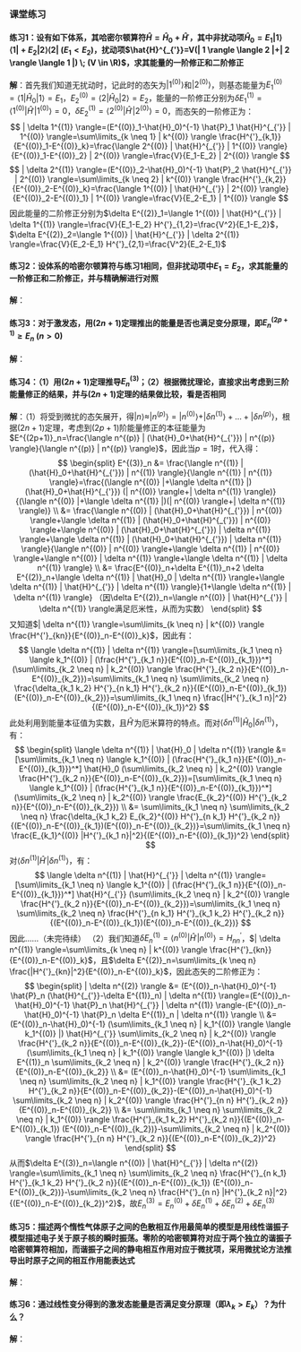 ### 课堂练习 ###
#### 练习1：设有如下体系，其哈密尔顿算符$\hat{H}=\hat{H}_0+\hat{H}^{_{'}}$，其中非扰动项$\hat{H}_0=E_1| 1 \rangle \langle 1 |+E_2| 2 \rangle \langle 2 | \; (E_1<E_2)$，扰动项$\hat{H}^{_{'}}=V(| 1 \rangle \langle 2 |+| 2 \rangle \langle 1 |) \; (V \in \R)$，求其能量的一阶修正和二阶修正 ####
**解**：首先我们知道无扰动时，记此时的态矢为$| 1^{(0)} \rangle$和$| 2^{(0)} \rangle$，则基态能量为$E^{(0)}_1=\langle 1 | \hat{H}_0 | 1 \rangle=E_1$，$E^{(0)}_2=\langle 2 | \hat{H}_0 | 2 \rangle=E_2$，能量的一阶修正分别为$\delta E^{(1)}_1=\langle 1^{(0)} | \hat{H}^{_{'}} | 1^{(0)} \rangle=0$，$\delta E^{(1)}_2=\langle 2^{(0)} | \hat{H}^{_{'}} | 2^{(0)} \rangle=0$，而态矢的一阶修正为：
$$
| \delta 1^{(1)} \rangle=(E^{(0)}_1-\hat{H}_0)^{-1} \hat{P}_1 \hat{H}^{_{'}} | 1^{(0)} \rangle=\sum\limits_{k \neq 1} | k^{(0)} \rangle \frac{H^{'}_{k,1}}{E^{(0)}_1-E^{(0)}_k}=\frac{\langle 2^{(0)} | \hat{H}^{_{'}} | 1^{(0)} \rangle}{E^{(0)}_1-E^{(0)}_2} | 2^{(0)} \rangle=\frac{V}{E_1-E_2} | 2^{(0)} \rangle
$$
$$
| \delta 2^{(1)} \rangle=(E^{(0)}_2-\hat{H}_0)^{-1} \hat{P}_2 \hat{H}^{_{'}} | 2^{(0)} \rangle=\sum\limits_{k \neq 2} | k^{(0)} \rangle \frac{H^{'}_{k,2}}{E^{(0)}_2-E^{(0)}_k}=\frac{\langle 1^{(0)} | \hat{H}^{_{'}} | 2^{(0)} \rangle}{E^{(0)}_2-E^{(0)}_1} | 1^{(0)} \rangle=\frac{V}{E_2-E_1} | 1^{(0)} \rangle
$$
因此能量的二阶修正分别为$\delta E^{(2)}_1=\langle 1^{(0)} | \hat{H}^{_{'}} | \delta 1^{(1)} \rangle=\frac{V}{E_1-E_2} H^{'}_{1,2}=\frac{V^2}{E_1-E_2}$，$\delta E^{(2)}_2=\langle 1^{(0)} | \hat{H}^{_{'}} | \delta 2^{(1)} \rangle=\frac{V}{E_2-E_1} H^{'}_{2,1}=\frac{V^2}{E_2-E_1}$
#### 练习2：设体系的哈密尔顿算符与练习1相同，但非扰动项中$E_1=E_2$，求其能量的一阶修正和二阶修正，并与精确解进行对照 ####
**解**：

#### 练习3：对于激发态，用$(2n+1)$定理推出的能量是否也满足变分原理，即$E^{(2p+1)}_n \geq E_n \; (n>0)$ ####
**解**：

#### 练习4：（1）用$(2n+1)$定理推导$E^{(3)}_n$；（2）根据微扰理论，直接求出考虑到三阶能量修正的结果，并与$(2n+1)$定理的结果做比较，看是否相同 ####
**解**：（1）将受到微扰的态矢展开，得$| n \rangle \approx | n^{(p)} \rangle = | n^{(0)} \rangle+| \delta n^{(1)} \rangle+\dots+| \delta n^{(p)} \rangle$，根据$(2n+1)$定理，考虑到$(2p+1)$阶能量修正的本征能量为$E^{(2p+1)}_n=\frac{\langle n^{(p)} | (\hat{H}_0+\hat{H}^{_{'}}) | n^{(p)} \rangle}{\langle n^{(p)} | n^{(p)} \rangle}$，因此当$p=1$时，代入得：
$$
\begin{split} E^{(3)}_n &= \frac{\langle n^{(1)} | (\hat{H}_0+\hat{H}^{_{'}}) | n^{(1)} \rangle}{\langle n^{(1)} | n^{(1)} \rangle}=\frac{(\langle n^{(0)} |+\langle \delta n^{(1)} |) (\hat{H}_0+\hat{H}^{_{'}}) (| n^{(0)} \rangle+| \delta n^{(1)} \rangle)}{(\langle n^{(0)} |+\langle \delta n^{(1)} |)(| n^{(0)} \rangle+| \delta n^{(1)} \rangle)} \\ &= \frac{\langle n^{(0)} | (\hat{H}_0+\hat{H}^{_{'}}) | n^{(0)} \rangle+\langle \delta n^{(1)} | (\hat{H}_0+\hat{H}^{_{'}}) | n^{(0)} \rangle+\langle n^{(0)} | (\hat{H}_0+\hat{H}^{_{'}}) | \delta n^{(1)} \rangle+\langle \delta n^{(1)} | (\hat{H}_0+\hat{H}^{_{'}}) | \delta n^{(1)} \rangle}{\langle n^{(0)} | n^{(0)} \rangle+\langle \delta n^{(1)} | n^{(0)} \rangle+\langle n^{(0)} | \delta n^{(1)} \rangle+\langle \delta n^{(1)} | \delta n^{(1)} \rangle} \\ &= \frac{E^{(0)}_n+\delta E^{(1)}_n+2 \delta E^{(2)}_n+\langle \delta n^{(1)} | \hat{H}_0 | \delta n^{(1)} \rangle+\langle \delta n^{(1)} | \hat{H}^{_{'}} | \delta n^{(1)} \rangle}{1+\langle \delta n^{(1)} | \delta n^{(1)} \rangle} （因\delta E^{(2)}_n=\langle n^{(0)} | \hat{H}^{_{'}} | \delta n^{(1)} \rangle满足厄米性，从而为实数） \end{split}
$$
又知道$| \delta n^{(1)} \rangle=\sum\limits_{k \neq n} | k^{(0)} \rangle \frac{H^{'}_{kn}}{E^{(0)}_n-E^{(0)}_k}$，因此有：
$$
\langle \delta n^{(1)} | \delta n^{(1)} \rangle=[\sum\limits_{k_1 \neq n} \langle k_1^{(0)} | (\frac{H^{'}_{k_1 n}}{E^{(0)}_n-E^{(0)}_{k_1}})^*](\sum\limits_{k_2 \neq n} | k_2^{(0)} \rangle \frac{H^{'}_{k_2 n}}{E^{(0)}_n-E^{(0)}_{k_2}})=\sum\limits_{k_1 \neq n} \sum\limits_{k_2 \neq n} \frac{\delta_{k_1 k_2} H^{'}_{n k_1} H^{'}_{k_2 n}}{(E^{(0)}_n-E^{(0)}_{k_1})(E^{(0)}_n-E^{(0)}_{k_2})}=\sum\limits_{k_1 \neq n} \frac{|H^{'}_{k_1 n}|^2}{(E^{(0)}_n-E^{(0)}_{k_1})^2}
$$
此处利用到能量本征值为实数，且$\hat{H}^{_{'}}$为厄米算符的特点。而对$\langle \delta n^{(1)} | \hat{H}_0 | \delta n^{(1)} \rangle$，有：
$$
\begin{split} \langle \delta n^{(1)} | \hat{H}_0 | \delta n^{(1)} \rangle &= [\sum\limits_{k_1 \neq n} \langle k_1^{(0)} | (\frac{H^{'}_{k_1 n}}{E^{(0)}_n-E^{(0)}_{k_1}})^*] \hat{H}_0 (\sum\limits_{k_2 \neq n} | k_2^{(0)} \rangle \frac{H^{'}_{k_2 n}}{E^{(0)}_n-E^{(0)}_{k_2}})=[\sum\limits_{k_1 \neq n} \langle k_1^{(0)} | (\frac{H^{'}_{k_1 n}}{E^{(0)}_n-E^{(0)}_{k_1}})^*](\sum\limits_{k_2 \neq n} | k_2^{(0)} \rangle \frac{E_{k_2}^{(0)} H^{'}_{k_2 n}}{E^{(0)}_n-E^{(0)}_{k_2}}) \\ &= \sum\limits_{k_1 \neq n} \sum\limits_{k_2 \neq n} \frac{\delta_{k_1 k_2} E_{k_2}^{(0)} H^{'}_{n k_1} H^{'}_{k_2 n}}{(E^{(0)}_n-E^{(0)}_{k_1})(E^{(0)}_n-E^{(0)}_{k_2})}=\sum\limits_{k_1 \neq n} \frac{E_{k_1}^{(0)} |H^{'}_{k_1 n}|^2}{(E^{(0)}_n-E^{(0)}_{k_1})^2} \end{split}
$$
对$\langle \delta n^{(1)} | \hat{H}^{_{'}} | \delta n^{(1)} \rangle$，有：
$$
\langle \delta n^{(1)} | \hat{H}^{_{'}} | \delta n^{(1)} \rangle=[\sum\limits_{k_1 \neq n} \langle k_1^{(0)} | (\frac{H^{'}_{k_1 n}}{E^{(0)}_n-E^{(0)}_{k_1}})^*] \hat{H}^{_{'}} (\sum\limits_{k_2 \neq n} | k_2^{(0)} \rangle \frac{H^{'}_{k_2 n}}{E^{(0)}_n-E^{(0)}_{k_2}})=\sum\limits_{k_1 \neq n} \sum\limits_{k_2 \neq n} \frac{H^{'}_{n k_1} H^{'}_{k_1 k_2} H^{'}_{k_2 n}}{(E^{(0)}_n-E^{(0)}_{k_1})(E^{(0)}_n-E^{(0)}_{k_2})}
$$
因此……（未完待续）
（2）我们知道$\delta E^{(1)}_n=\langle n^{(0)} | \hat{H}^{_{'}} | n^{(0)} \rangle=H^{'}_{nn}$，$| \delta n^{(1)} \rangle=\sum\limits_{k \neq n} | k^{(0)} \rangle \frac{H^{'}_{kn}}{E^{(0)}_n-E^{(0)}_k}$，且$\delta E^{(2)}_n=\sum\limits_{k \neq n} \frac{|H^{'}_{kn}|^2}{E^{(0)}_n-E^{(0)}_k}$，因此态矢的二阶修正为：
$$
\begin{split} | \delta n^{(2)} \rangle &= (E^{(0)}_n-\hat{H}_0)^{-1} \hat{P}_n (\hat{H}^{_{'}}-\delta E^{(1)}_n) | \delta n^{(1)} \rangle=(E^{(0)}_n-\hat{H}_0)^{-1} \hat{P}_n \hat{H}^{_{'}} | \delta n^{(1)} \rangle-(E^{(0)}_n-\hat{H}_0)^{-1} \hat{P}_n \delta E^{(1)}_n | \delta n^{(1)} \rangle \\ &= (E^{(0)}_n-\hat{H}_0)^{-1} (\sum\limits_{k_1 \neq n} | k_1^{(0)} \rangle \langle k_1^{(0)} |) \hat{H}^{_{'}} \sum\limits_{k_2 \neq n} | k_2^{(0)} \rangle \frac{H^{'}_{k_2 n}}{E^{(0)}_n-E^{(0)}_{k_2}}-(E^{(0)}_n-\hat{H}_0)^{-1} (\sum\limits_{k_1 \neq n} | k_1^{(0)} \rangle \langle k_1^{(0)} |) \delta E^{(1)}_n \sum\limits_{k_2 \neq n} | k_2^{(0)} \rangle \frac{H^{'}_{k_2 n}}{E^{(0)}_n-E^{(0)}_{k_2}} \\ &= (E^{(0)}_n-\hat{H}_0)^{-1} \sum\limits_{k_1 \neq n} \sum\limits_{k_2 \neq n} | k_1^{(0)} \rangle \frac{H^{'}_{k_1 k_2} H^{'}_{k_2 n}}{E^{(0)}_n-E^{(0)}_{k_2}}-(E^{(0)}_n-\hat{H}_0)^{-1} \sum\limits_{k_2 \neq n} | k_2^{(0)} \rangle \frac{H^{'}_{n n} H^{'}_{k_2 n}}{E^{(0)}_n-E^{(0)}_{k_2}} \\ &= \sum\limits_{k_1 \neq n} \sum\limits_{k_2 \neq n} | k_1^{(0)} \rangle \frac{H^{'}_{k_1 k_2} H^{'}_{k_2 n}}{(E^{(0)}_n-E^{(0)}_{k_1}) (E^{(0)}_n-E^{(0)}_{k_2})}-\sum\limits_{k_2 \neq n} | k_2^{(0)} \rangle \frac{H^{'}_{n n} H^{'}_{k_2 n}}{(E^{(0)}_n-E^{(0)}_{k_2})^2}  \end{split}
$$
从而$\delta E^{(3)}_n=\langle n^{(0)} | \hat{H}^{_{'}} | \delta n^{(2)} \rangle=\sum\limits_{k_1 \neq n} \sum\limits_{k_2 \neq n} \frac{H^{'}_{n k_1} H^{'}_{k_1 k_2} H^{'}_{k_2 n}}{(E^{(0)}_n-E^{(0)}_{k_1}) (E^{(0)}_n-E^{(0)}_{k_2})}-\sum\limits_{k_2 \neq n} \frac{H^{'}_{n n} |H^{'}_{k_2 n}|^2}{(E^{(0)}_n-E^{(0)}_{k_2})^2}$，故$E^{(3)}_n=E^{(0)}_n+\delta E^{(1)}_n+\delta E^{(2)}_n+\delta E^{(3)}_n$
#### 练习5：描述两个惰性气体原子之间的色散相互作用最简单的模型是用线性谐振子模型描述电子关于原子核的瞬时振荡。零阶的哈密顿算符对应于两个独立的谐振子哈密顿算符相加，而谐振子之间的静电相互作用对应于微扰项，采用微扰论方法推导出时原子之间的相互作用能表达式 ####
**解**：
#### 练习6：通过线性变分得到的激发态能量是否满足变分原理（即$\lambda_k>E_k$）？为什么？ ####
**解**：